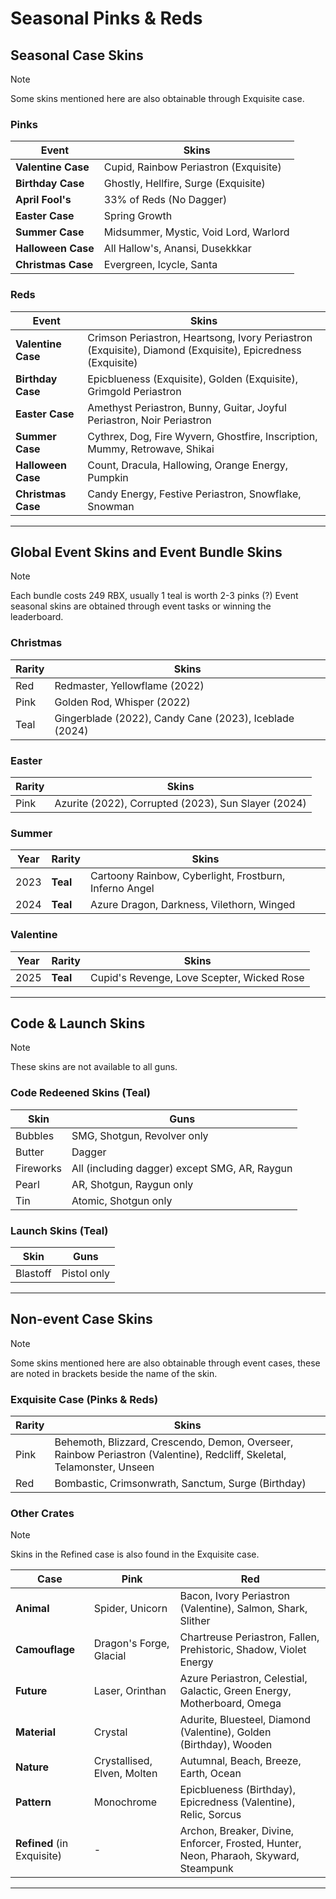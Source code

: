 # Seasonal Pinks & Reds

## Seasonal Case Skins

> [!NOTE]  
> Some skins mentioned here are also obtainable through Exquisite case.

### Pinks
| Event              | Skins                                      |
|-------------------|------------------------------------------|
| **Valentine Case** | Cupid, Rainbow Periastron (Exquisite)    |
| **Birthday Case**  | Ghostly, Hellfire, Surge (Exquisite)     |
| **April Fool's**   | 33% of Reds (No Dagger)                  |
| **Easter Case**    | Spring Growth                            |
| **Summer Case**    | Midsummer, Mystic, Void Lord, Warlord    |
| **Halloween Case** | All Hallow's, Anansi, Dusekkkar          |
| **Christmas Case** | Evergreen, Icycle, Santa                 |

### Reds
| Event              | Skins                                      |
|-------------------|------------------------------------------|
| **Valentine Case** | Crimson Periastron, Heartsong, Ivory Periastron (Exquisite), Diamond (Exquisite), Epicredness (Exquisite)            |
| **Birthday Case**  | Epicblueness (Exquisite), Golden (Exquisite), Grimgold Periastron                      |
| **Easter Case**    | Amethyst Periastron, Bunny, Guitar, Joyful Periastron, Noir Periastron |
| **Summer Case**    | Cythrex, Dog, Fire Wyvern, Ghostfire, Inscription, Mummy, Retrowave, Shikai |
| **Halloween Case** | Count, Dracula, Hallowing, Orange Energy, Pumpkin |
| **Christmas Case** | Candy Energy, Festive Periastron, Snowflake, Snowman |

---

## Global Event Skins and Event Bundle Skins

> [!NOTE]  
> Each bundle costs 249 RBX, usually 1 teal is worth 2-3 pinks (?)
> Event seasonal skins are obtained through event tasks or winning the leaderboard.

### Christmas
| Rarity  | Skins                                      |
|--------|------------------------------------------|
| Red  | Redmaster, Yellowflame (2022)                |
| Pink | Golden Rod, Whisper (2022)                   |
| Teal  | Gingerblade (2022), Candy Cane (2023), Iceblade (2024) |

### Easter
| Rarity  | Skins                                      |
|--------|------------------------------------------|
| Pink | Azurite (2022), Corrupted (2023), Sun Slayer (2024) |

### Summer
| Year  | Rarity  | Skins                                      |
|-------|-------|------------------------------------------|
| 2023  | **Teal** | Cartoony Rainbow, Cyberlight, Frostburn, Inferno Angel |
| 2024  | **Teal** | Azure Dragon, Darkness, Vilethorn, Winged |

### Valentine
| Year  | Rarity  | Skins                                      |
|-------|-------|------------------------------------------|
| 2025  | **Teal** | Cupid's Revenge, Love Scepter, Wicked Rose |

---

## Code & Launch Skins

> [!NOTE]  
> These skins are not available to all guns.

### Code Redeened Skins (Teal)
| Skin       | Guns                                        |
|-----------|------------------------------------------|
| Bubbles   | SMG, Shotgun, Revolver only              |
| Butter    | Dagger                                    |
| Fireworks | All (including dagger) except SMG, AR, Raygun |
| Pearl     | AR, Shotgun, Raygun only                 |
| Tin       | Atomic, Shotgun only                     |

### Launch Skins (Teal)
| Skin     | Guns                |
|---------|--------------------|
| Blastoff | Pistol only        |

---

## Non-event Case Skins

> [!NOTE]  
> Some skins mentioned here are also obtainable through event cases, these are noted in brackets beside the name of the skin.

### Exquisite Case (Pinks & Reds)
| Rarity  | Skins                                      |
|-------|------------------------------------------|
| Pink | Behemoth, Blizzard, Crescendo, Demon, Overseer, Rainbow Periastron (Valentine), Redcliff, Skeletal, Telamonster, Unseen |
| Red  | Bombastic, Crimsonwrath, Sanctum, Surge (Birthday) |

### Other Crates

> [!NOTE]  
> Skins in the Refined case is also found in the Exquisite case.

| Case       | Pink                                       | Red                                       |
|------------|------------------------------------------|------------------------------------------|
| **Animal**  | Spider, Unicorn                         | Bacon, Ivory Periastron (Valentine), Salmon, Shark, Slither |
| **Camouflage** | Dragon's Forge, Glacial             | Chartreuse Periastron, Fallen, Prehistoric, Shadow, Violet Energy |
| **Future**  | Laser, Orinthan                         | Azure Periastron, Celestial, Galactic, Green Energy, Motherboard, Omega |
| **Material**| Crystal                                 | Adurite, Bluesteel, Diamond (Valentine), Golden (Birthday), Wooden |
| **Nature**  | Crystallised, Elven, Molten             | Autumnal, Beach, Breeze, Earth, Ocean   |
| **Pattern** | Monochrome                              | Epicblueness (Birthday), Epicredness (Valentine), Relic, Sorcus |
| **Refined** (in Exquisite) | -                                      | Archon, Breaker, Divine, Enforcer, Frosted, Hunter, Neon, Pharaoh, Skyward, Steampunk |

---
